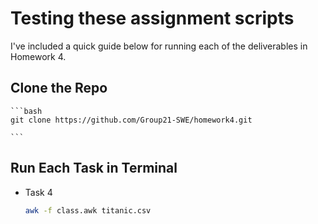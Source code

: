 # Testing these assignment scripts
I've included a quick guide below for running each of the deliverables in Homework 4.

## Clone the Repo

    ```bash
    git clone https://github.com/Group21-SWE/homework4.git

    ```

## Run Each Task in Terminal
- Task 4
    ```bash
    awk -f class.awk titanic.csv

    ```